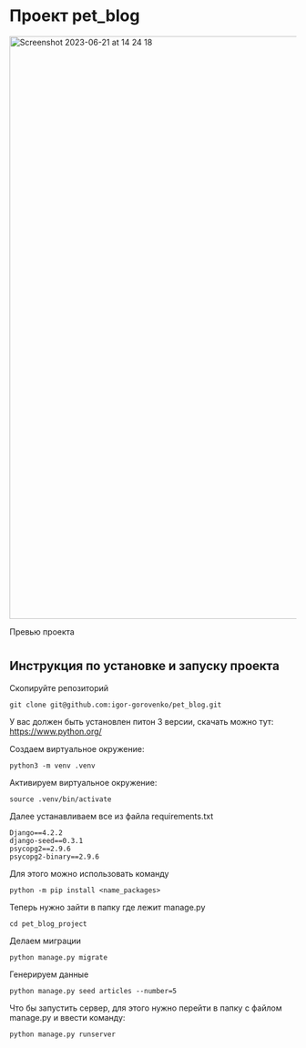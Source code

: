 # Проект pet_blog

<img width="1024" alt="Screenshot 2023-06-21 at 14 24 18" src="https://github.com/igor-gorovenko/pet_blog/assets/59226858/796bed31-6906-4050-800c-bc6c99bb9cc3">

Превью проекта
#
## Инструкция по установке и запуску проекта

Скопируйте репозиторий
```
git clone git@github.com:igor-gorovenko/pet_blog.git
```

У вас должен быть установлен питон 3 версии, скачать можно тут: https://www.python.org/

Создаем виртуальное окружение:
```
python3 -m venv .venv
```

Активируем виртуальное окружение:

```
source .venv/bin/activate
```

Далее устанавливаем все из файла requirements.txt

```
Django==4.2.2
django-seed==0.3.1
psycopg2==2.9.6
psycopg2-binary==2.9.6
```

Для этого можно использовать команду
```
python -m pip install <name_packages>
```

Теперь нужно зайти в папку где лежит manage.py
```
cd pet_blog_project
```

Делаем миграции
```
python manage.py migrate
```

Генерируем данные
```
python manage.py seed articles --number=5
```

Что бы запустить сервер, для этого нужно перейти в папку с файлом manage.py и ввести команду:
```
python manage.py runserver
```